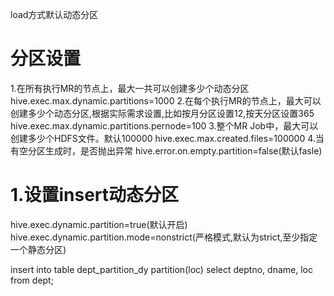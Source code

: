 load方式默认动态分区
# 分区设置
1.在所有执行MR的节点上，最大一共可以创建多少个动态分区
hive.exec.max.dynamic.partitions=1000
2.在每个执行MR的节点上，最大可以创建多少个动态分区,根据实际需求设置,比如按月分区设置12,按天分区设置365
hive.exec.max.dynamic.partitions.pernode=100
3.整个MR Job中，最大可以创建多少个HDFS文件。默认100000
hive.exec.max.created.files=100000
4.当有空分区生成时，是否抛出异常
hive.error.on.empty.partition=false(默认fasle)

# 1.设置insert动态分区
hive.exec.dynamic.partition=true(默认开启)
hive.exec.dynamic.partition.mode=nonstrict(严格模式,默认为strict,至少指定一个静态分区)

insert into table dept_partition_dy partition(loc) select deptno, dname, loc from dept;
